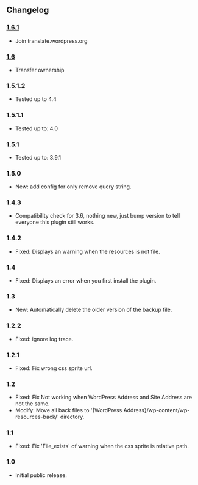## Changelog ##

### [1.6.1][1.6.1] ###

* Join translate.wordpress.org

### [1.6][1.6] ###

* Transfer ownership

### 1.5.1.2 ###

* Tested up to 4.4

### 1.5.1.1 ###

* Tested up to: 4.0

### 1.5.1 ###

* Tested up to: 3.9.1

### 1.5.0 ###

* New: add config for only remove query string.

### 1.4.3 ###

* Compatibility check for 3.6, nothing new, just bump version to tell everyone this plugin still works.

### 1.4.2 ###

* Fixed: Displays an warning when the resources is not file.

### 1.4 ###

* Fixed: Displays an error when you first install the plugin.

### 1.3 ###

* New: Automatically delete the older version of the backup file.

### 1.2.2 ###

* Fixed: ignore log trace.

### 1.2.1 ###

* Fixed: Fix wrong css sprite url.

### 1.2 ###

* Fixed: Fix Not working when WordPress Address and Site Address are not the same.
* Modify: Move all back files to '{WordPress Address}/wp-content/wp-resources-back/' directory.

### 1.1 ###

* Fixed: Fix 'File_exists' of warning  when the css sprite is relative path.

### 1.0 ###

* Initial public release.



  [1.6.1]: https://github.com/litefeel/wp-resources-url-optimization/releases/tag/1.6.1
  [1.6]: https://github.com/litefeel/wp-resources-url-optimization/releases/tag/1.6
